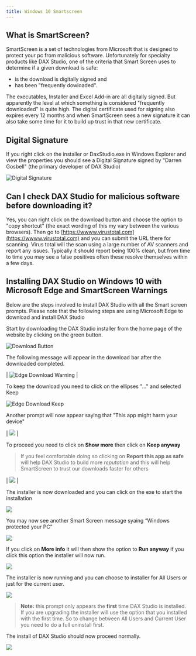 ```yaml
---
title: Windows 10 Smartscreen
---
```

## What is SmartScreen?

SmartScreen is a set of technologies from Microsoft that is designed to protect your pc from malicious software. Unfortunately for specialty products like DAX Studio, one of the criteria that Smart Screen uses to determine if a given download is safe:
* is the download is digitally signed and 
* has been "frequently dowloaded". 

The executables, Installer and Excel Add-in are all digitally signed. But apparently the level at which something is considered "frequently downloaded" is quite high. The digital certificate used for signing also expires every 12 months and when SmartScreen sees a new signature it can also take some time for it to build up trust in that new certificate.

## Digital Signature

If you right click on the installer or DaxStudio.exe in Windows Explorer and view the properties you should see a Digital Signature signed by "Darren Gosbell" (the primary developer of DAX Studio)

![Digital Signature](digital-signature.png)

## Can I check DAX Studio for malicious software before downloading it?

Yes, you can right click on the download button and choose the option to "copy shortcut" (the exact wording of this my vary between the various browsers). Then go to [https://wwww.virustotal.com](https://wwww.virustotal.com) and you can submit the URL there for scanning. Virus total will the scan using a large number of AV scanners and report any issues. Typically it should report being 100% clean, but from time to time you may see a false positives often these resolve themselves within a few days. 

## Installing DAX Studio on Windows 10 with Microsoft Edge and SmartScreen Warnings

Below are the steps involved to install DAX Studio with all the Smart screen prompts.
Please note that the following steps are using Microsoft Edge to download and install DAX Studio 

Start by downloading the DAX Studio installer from the home page of the website by clicking  on the green button.

![Download Button](download-button.png) 

The following message will appear in the download bar after the downloaded completed.

| ![Edge Download Warning](edge-download-warning.png) |

To keep the download you need to click on the ellipses "…" and selected Keep

![Edge Download Keep](edge-download-keep.png)

Another prompt will now appear saying that "This app might harm your device"

| ![](smart-screen-1.png) |


 To proceed you need to click on **Show more** then click on **Keep anyway** 
 
 > If you feel comfortable doing so clicking on **Report this app as safe** will help DAX Studio to build more *reputation* and this will help SmartScreen to trust our downloads faster for others

| ![](smart-screen-keep-anyway.png) |


The installer is now downloaded and you can click on the exe to start the installation

![](run-installer.png)

You may now see another Smart Screen message syaing “Windows protected your PC”

![](windows-protected-your-pc.png)

If you click on **More info** it will then show the option to **Run anyway** if you click this option the installer will now run.

![](install-anyway.png)

The installer is now running and you can choose to installer for All Users or just for the current user. 

![](install-mode.png)

> **Note:** this prompt only appears the **first** time DAX Studio is installed. If you are upgrading the installer will use the option that you installed with the first time. So to change between All Users and Current User you need to do a full uninstall first.

The install of DAX Studio should now proceed normally.

![](installed.png)
